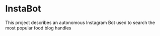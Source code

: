 # InstaBot
This project describes an autonomous Instagram Bot used to search the most popular food blog handles
